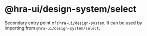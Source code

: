 # @hra-ui/design-system/select

Secondary entry point of `@hra-ui/design-system`. It can be used by importing from `@hra-ui/design-system/select`.
